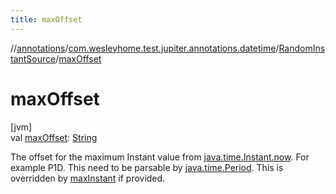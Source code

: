```yaml
---
title: maxOffset
---
```

//[annotations](../../../index.html)/[com.wesleyhome.test.jupiter.annotations.datetime](../index.html)/[RandomInstantSource](index.html)/[maxOffset](max-offset.html)



# maxOffset



[jvm]\
val [maxOffset](max-offset.html): [String](https://kotlinlang.org/api/latest/jvm/stdlib/kotlin/-string/index.html)



The offset for the maximum Instant value from [java.time.Instant.now](https://docs.oracle.com/javase/8/docs/api/java/time/Instant.html#now--). For example P1D. This need to be parsable by [java.time.Period](https://docs.oracle.com/javase/8/docs/api/java/time/Period.html). This is overridden by [maxInstant](max-instant.html) if provided.




